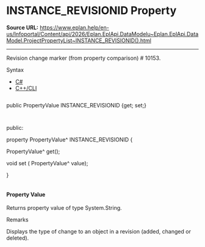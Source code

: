 # INSTANCE_REVISIONID Property

**Source URL:** https://www.eplan.help/en-us/Infoportal/Content/api/2026/Eplan.EplApi.DataModelu~Eplan.EplApi.DataModel.ProjectPropertyList~INSTANCE_REVISIONID().html

---

Revision change marker (from property comparison) # 10153.

Syntax

- [C#](#i-syntax-CS)
- [C++/CLI](#i-syntax-CPP2005)

```
```
public PropertyValue INSTANCE_REVISIONID {get; set;}
```
```

```
```
public:

property PropertyValue^ INSTANCE_REVISIONID {

   PropertyValue^ get();

   void set (    PropertyValue^ value);

}
```
```

#### Property Value

Returns property value of type System.String.

Remarks

Displays the type of change to an object in a revision (added, changed or deleted).
